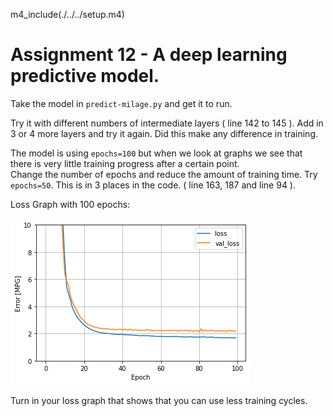 
m4_include(./../../setup.m4)

# Assignment 12 - A deep learning predictive model.

Take the model in `predict-milage.py` and get it to run.

Try it with different numbers of intermediate layers ( line 142 to 145 ).
Add in 3 or 4 more layers and try it again.  Did this make any difference
in training.

The model is using `epochs=100` but when we look at graphs we see that 
there is very little training progress after a certain point.  
Change the number of epochs and reduce the amount of training time.
Try `epochs=50`.   This is in 3 places in the code.  ( line 163, 187 and line 94 ).

Loss Graph with 100 epochs:

![loss-graph-100.png](loss-graph-100.png)

Turn in your loss graph that shows that you can use less training cycles.


